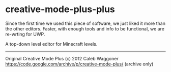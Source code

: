 # creative-mode-plus-plus

Since the first time we used this piece of software, we just liked it more than the other editors.  Faster, with enough tools and info to be functional, we are re-wrting for UWP.

A top-down level editor for Minecraft levels.

---

Original Creative Mode Plus (c) 2012 Caleb Waggoner  
https://code.google.com/archive/p/creative-mode-plus/ (archive only)

